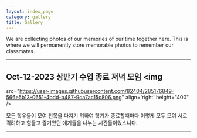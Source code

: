 ```yaml
---
layout: index_page
category: gallery
title: Gallery
---
```


We are collecting photos of our memories of our time together here. This is where we will permanently store memorable photos to remember our classmates. 

<hr>

## Oct-12-2023 상반기 수업 종료 저녁 모임  <img
src="https://user-images.githubusercontent.com/82404/285176849-566e5b13-0651-4bdd-b487-9ca7ac15c806.png"
align='right' height="400" />

모든 학우들이 모여 친목을 다지기 위하여 학기가 종료할때마다 이렇게 모두 모여
서로 격려하고 힘들고 즐거웠던 얘기들을 나누는 시간들이었스니다. 


<hr>

